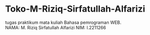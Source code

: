 # Toko-M-Riziq-Sirfatullah-Alfarizi
tugas praktikum mata kuliah Bahasa pemrograman WEB.  <br>
NAMA: M. Riziq Sirfatullah Alfarizi 
NIM: I.2211266
